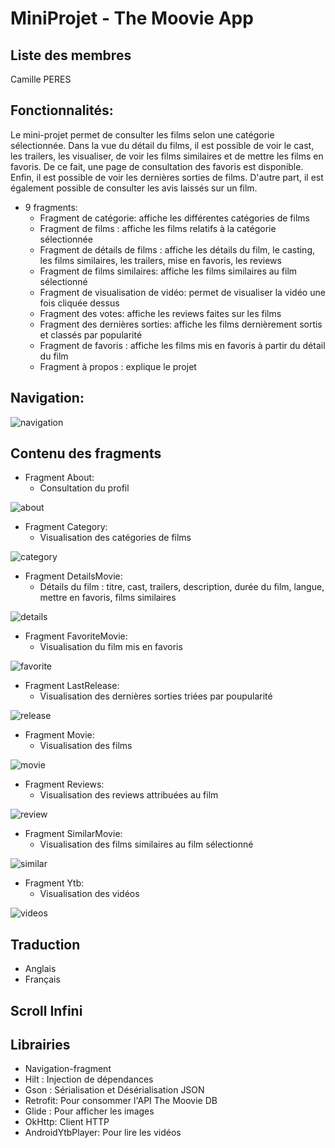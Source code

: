 # MiniProjet - The Moovie App

## Liste des membres
Camille PERES

## Fonctionnalités:
Le mini-projet permet de consulter les films selon une catégorie sélectionnée. Dans la vue du détail du films, il est possible de voir le cast, les trailers, les visualiser, de voir les films similaires et de mettre les films en favoris. De ce fait, une page de consultation des favoris est disponible. Enfin, il est possible de voir les dernières sorties de films. D'autre part, il est également possible de consulter les avis laissés sur un film.

- 9 fragments:
  - Fragment de catégorie: affiche les différentes catégories de films
  - Fragment de films : affiche les films relatifs à la catégorie sélectionnée
  - Fragment de détails de films : affiche les détails du film, le casting, les films similaires, les trailers, mise en favoris, les reviews
  - Fragment de films similaires: affiche les films similaires au film sélectionné
  - Fragment de visualisation de vidéo: permet de visualiser la vidéo une fois cliquée dessus
  - Fragment des votes: affiche les reviews faites sur les films
  - Fragment des dernières sorties: affiche les films dernièrement sortis et classés par popularité
  - Fragment de favoris : affiche les films mis en favoris à partir du détail du film
  - Fragment à propos : explique le projet

## Navigation:

![navigation](/assets/imgs/NavigationView.png)

## Contenu des fragments
- Fragment About:
  - Consultation du profil
  
![about](/assets/imgs/AboutView.png)


- Fragment Category:
  - Visualisation des catégories de films
  
![category](/assets/imgs/CategoryView.png)


- Fragment DetailsMovie:
  - Détails du film : titre, cast, trailers, description, durée du film, langue, mettre en favoris, films similaires
  
![details](/assets/imgs/DetailsMovieView.png)


- Fragment FavoriteMovie:
  - Visualisation du film mis en favoris
  
![favorite](/assets/imgs/FavoriteView.png)

- Fragment LastRelease:
  - Visualisation des dernières sorties triées par poupularité
  
![release](/assets/imgs/LastReleaseView.png)


- Fragment Movie:
  - Visualisation des films
  
![movie](/assets/imgs/MovieViews.png)


- Fragment Reviews:
  - Visualisation des reviews attribuées au film
  
![review](/assets/imgs/ReviewsView.png)


- Fragment SimilarMovie:
  - Visualisation des films similaires au film sélectionné
  
![similar](/assets/imgs/SimilarMovieView.png)


- Fragment Ytb:
  - Visualisation des vidéos
  
![videos](/assets/imgs/YtVieww.png)
  

## Traduction
  - Anglais
  - Français

## Scroll Infini

## Librairies
- Navigation-fragment
- Hilt : Injection de dépendances
- Gson : Sérialisation et Désérialisation JSON
- Retrofit: Pour consommer l'API The Moovie DB
- Glide : Pour afficher les images
- OkHttp: Client HTTP
- AndroidYtbPlayer: Pour lire les vidéos



